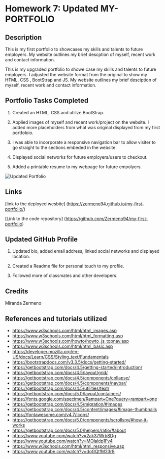 # **Homework 7: Updated MY-PORTFOLIO**

## **Description**
This is my first portfolio to showcases my skills and talents to future employers. My website outlines my brief descption of myself, recent work and contact information. 

This is my upgraded portfolio to showe case my skills and talents to future employers. I adjusted the website format from the original to show my HTML, CSS , BootStrap and JS. My website outlines my brief desciption of myself, recent work and contact information. 


## **Portfolio Tasks Completed**

1. Created an HTML, CSS and utilize BootStrap. 

2. Applied images of myself and recent work/project on the website. I added more placeholders from what was original displayed from my first portfoloio. 

3. I was able to incorporate a responsive navigation bar to allow visiter to go straight to the sections embeded in the website. 

4. Displayed social networks for future employers/users to checkout. 

5. Added a printable resume to my webpage for future empolyers.

![Updated Portfolio ](https://user-images.githubusercontent.com/87839888/135703382-87e15c16-3e04-41c9-bbf8-da6451368809.png)

## **Links**

[link to the deployed wesbite] (https://zermeno94.github.io/my-first-portfolio/)

[Link to the code repository] (https://github.com/Zermeno94/my-first-portfolio)

## **Updated GitHub Profile**

1. Updated bio, added email address, linked social networks and displayed location. 

2. Created a Readme file for personal touch to my profile. 

3. Followed more of classmates and other developers. 


## **Credits**
Miranda Zermeno

## **References and tutorials utilized**
* https://www.w3schools.com/html/html_images.asp
* https://www.w3schools.com/html/html_formatting.asp
* https://www.w3schools.com/howto/howto_js_topnav.asp
* https://www.w3schools.com/html/html_basic.asp
* https://developer.mozilla.org/en-US/docs/Learn/CSS/Styling_text/Fundamentals
* https://bootstrapdocs.com/v3.3.5/docs/getting-started/
* https://getbootstrap.com/docs/4.5/getting-started/introduction/
* https://getbootstrap.com/docs/4.5/layout/grid/
* https://getbootstrap.com/docs/4.5/components/collapse/
* https://getbootstrap.com/docs/4.5/components/navbar/
* https://getbootstrap.com/docs/4.5/utilities/text/
* https://getbootstrap.com/docs/5.0/layout/containers/
* https://fonts.google.com/specimen/Rampart+One?query=rampart+one
* https://getbootstrap.com/docs/4.5/migration/#images
* https://getbootstrap.com/docs/4.5/content/images/#image-thumbnails
* https://fontawesome.com/v4.7/icons/
* https://getbootstrap.com/docs/5.0/components/scrollspy/#how-it-works
* https://getbootstrap.com/docs/5.0/helpers/ratio/#about
* https://www.youtube.com/watch?v=2ak37WrbSDg
* https://www.youtube.com/watch?v=MOlaldp1Fv4
* https://www.w3schools.com/html/html_responsive.asp
* https://www.youtube.com/watch?v=doGQtfM33r8


